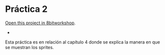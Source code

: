 Práctica 2
=====

[Open this project in 8bitworkshop](http://8bitworkshop.com/redir.html?platform=nes&githubURL=https%3A%2F%2Fgithub.com%2FJE-SH%2Fpractica2&file=practica2.c).

-

Esta práctica es en relación al capítulo 4 donde se explica la manera en que se muestran los sprites.
